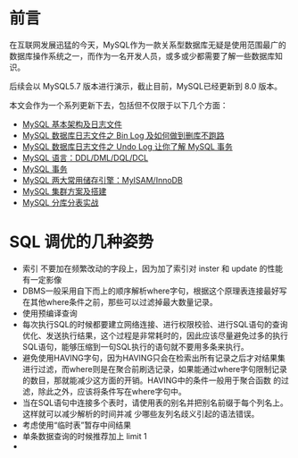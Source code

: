 # 前言

在互联网发展迅猛的今天，MySQL作为一款关系型数据库无疑是使用范围最广的数据库操作系统之一，而作为一名开发人员，或多或少都需要了解一些数据库知识。

后续会以 MySQL5.7 版本进行演示，截止目前，MySQL已经更新到 8.0 版本。

本文会作为一个系列更新下去，包括但不仅限于以下几个方面：

- [MySQL 基本架构及日志文件](https://yg-y.github.io/content.html?id=15)
- [MySQL 数据库日志文件之 Bin Log 及如何做到删库不跑路](https://yg-y.github.io/content.html?id=16)
- [MySQL 数据库日志文件之 Undo Log 让你了解 MySQL 事务](https://yg-y.github.io/content.html?id=20)
- [MySQL 语言：DDL/DML/DQL/DCL]()
- [MySQL 事务]()
- [MySQL 两大常用储存引擎：MyISAM/InnoDB]()
- [MySQL 集群方案及搭建]()
- [MySQL 分库分表实战]()

# SQL 调优的几种姿势

- 索引 不要加在频繁改动的字段上，因为加了索引对 inster 和 update 的性能有一定影像
- DBMS一般采用自下而上的顺序解析where字句，根据这个原理表连接最好写在其他where条件之前，那些可以过滤掉最大数量记录。
- 使用预编译查询
- 每次执行SQL的时候都要建立网络连接、进行权限校验、进行SQL语句的查询优化、发送执行结果，这个过程是非常耗时的，因此应该尽量避免过多的执行SQL语句，能够压缩到一句SQL执行的语句就不要用多条来执行。
- 避免使用HAVING字句，因为HAVING只会在检索出所有记录之后才对结果集进行过滤，而where则是在聚合前刷选记录，如果能通过where字句限制记录的数目，那就能减少这方面的开销。HAVING中的条件一般用于聚合函数 的过滤，除此之外，应该将条件写在where字句中。
- 当在SQL语句中连接多个表时，请使用表的别名并把别名前缀于每个列名上。这样就可以减少解析的时间并减 少哪些友列名歧义引起的语法错误。
- 考虑使用“临时表”暂存中间结果
- 单条数据查询的时候推荐加上 limit 1
- 